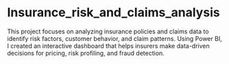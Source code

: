 # Insurance_risk_and_claims_analysis
This project focuses on analyzing insurance policies and claims data to identify risk factors, customer behavior, and claim patterns.   Using Power BI, I created an interactive dashboard that helps insurers make data-driven decisions for pricing, risk profiling, and fraud detection.
